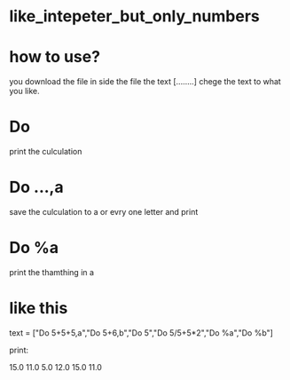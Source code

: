 # like_intepeter_but_only_numbers



# how to use?

you download the file in side the file the text [........]
chege the text to what you like.

# Do
print the culculation

# Do ...,a
save the culculation to a or evry one letter and print

# Do %a
print the thamthing in a

# like this

text = ["Do 5+5+5,a","Do 5+6,b","Do 5","Do 5/5+5*2","Do %a","Do %b"]

print:

15.0
11.0
5.0
12.0
15.0
11.0

        
